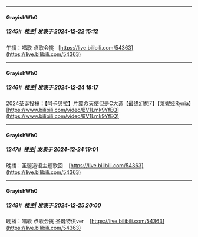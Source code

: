 ﻿
*****

####  GrayishWh0  
##### 1245#         楼主| 发表于 2024-12-22 15:12

午播：唱歌 点歌会挑   [https://live.bilibili.com/54363](https://live.bilibili.com/54363)


*****

####  GrayishWh0  
##### 1246#         楼主| 发表于 2024-12-24 18:17

2024圣诞投稿：【阿卡贝拉】片翼の天使但是C大调【最终幻想7】【莱妮娅Rynia】[https://www.bilibili.com/video/BV1Lmk9YfEQ](https://www.bilibili.com/video/BV1Lmk9YfEQ)


*****

####  GrayishWh0  
##### 1247#         楼主| 发表于 2024-12-24 19:01

晚播：圣诞造语主题歌回    [https://live.bilibili.com/54363](https://live.bilibili.com/54363)


*****

####  GrayishWh0  
##### 1248#         楼主| 发表于 2024-12-25 20:00

晚播：唱歌 点歌会挑 圣诞特供ver    [https://live.bilibili.com/54363](https://live.bilibili.com/54363)

